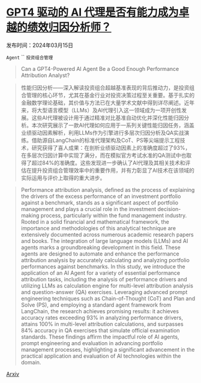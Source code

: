 # [GPT4 驱动的 AI 代理是否有能力成为卓越的绩效归因分析师？](https://arxiv.org/abs/2403.10482)

发布时间：2024年03月15日

`Agent` `` `投资组合管理`

> Can a GPT4-Powered AI Agent Be a Good Enough Performance Attribution Analyst?

> 性能归因分析——深入解读投资组合超越基准表现的背后推动力，是投资组合管理的核心环节，尤其在基金行业对投资决策过程至关重要。基于扎实的金融数学理论基础，其价值与方法已在大量学术文献中得到详尽阐述。近年来，将大型语言模型（LLMs）及AI代理引入这一领域成为一项开创性发展。这些AI代理被设计用于通过精准对比基准自动优化并深化性能归因分析。本次研究展示了一款AI代理如何应用于一系列关键性能归因任务，涵盖业绩驱动因素解析，利用LLMs作为引擎进行多层次归因分析及QA实战演练。借助源自LangChain的标准代理架构及CoT、PS等尖端提示工程技术，研究获得了喜人成果：在剖析业绩驱动因素上的准确度超过了93%，在多层次归因计算中实现了满分，而在模拟官方考试水准的QA测试中也取得了超过84%的准确度。这些发现进一步确认了AI代理及其相关技术和评估在提升投资组合管理效率中的重要作用，并有力彰显了AI技术在该领域的实际运用与评价上取得的重大进步。

> Performance attribution analysis, defined as the process of explaining the drivers of the excess performance of an investment portfolio against a benchmark, stands as a significant aspect of portfolio management and plays a crucial role in the investment decision-making process, particularly within the fund management industry. Rooted in a solid financial and mathematical framework, the importance and methodologies of this analytical technique are extensively documented across numerous academic research papers and books. The integration of large language models (LLMs) and AI agents marks a groundbreaking development in this field. These agents are designed to automate and enhance the performance attribution analysis by accurately calculating and analyzing portfolio performances against benchmarks. In this study, we introduce the application of an AI Agent for a variety of essential performance attribution tasks, including the analysis of performance drivers and utilizing LLMs as calculation engine for multi-level attribution analysis and question-answer (QA) exercises. Leveraging advanced prompt engineering techniques such as Chain-of-Thought (CoT) and Plan and Solve (PS), and employing a standard agent framework from LangChain, the research achieves promising results: it achieves accuracy rates exceeding 93% in analyzing performance drivers, attains 100% in multi-level attribution calculations, and surpasses 84% accuracy in QA exercises that simulate official examination standards. These findings affirm the impactful role of AI agents, prompt engineering and evaluation in advancing portfolio management processes, highlighting a significant advancement in the practical application and evaluation of AI technologies within the domain.

[Arxiv](https://arxiv.org/abs/2403.10482)